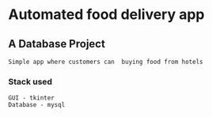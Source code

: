 # Automated food delivery app

## A Database Project

    Simple app where customers can  buying food from hotels

### Stack used

    GUI - tkinter
    Database - mysql
